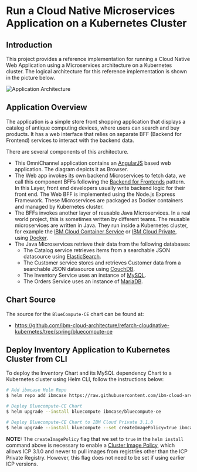# Run a Cloud Native Microservices Application on a Kubernetes Cluster

## Introduction
This project provides a reference implementation for running a Cloud Native Web Application using a Microservices architecture on a Kubernetes cluster. The logical architecture for this reference implementation is shown in the picture below.  

![Application Architecture](https://raw.githubusercontent.com/ibm-cloud-architecture/refarch-cloudnative-kubernetes/spring/static/imgs/app_architecture.png?raw=true)

## Application Overview
The application is a simple store front shopping application that displays a catalog of antique computing devices, where users can search and buy products. It has a web interface that relies on separate BFF (Backend for Frontend) services to interact with the backend data.  

There are several components of this architecture.  

* This OmniChannel application contains an [AngularJS](https://angularjs.org/) based web application. The diagram depicts it as Browser.  
* The Web app invokes its own backend Microservices to fetch data, we call this component BFFs following the [Backend for Frontends](http://samnewman.io/patterns/architectural/bff/) pattern.  In this Layer, front end developers usually write backend logic for their front end.  The Web BFF is implemented using the Node.js Express Framework. These Microservices are packaged as Docker containers and managed by Kubernetes cluster.
* The BFFs invokes another layer of reusable Java Microservices. In a real world project, this is sometimes written by different teams.  The reusable microservices are written in Java. They run inside a Kubernetes cluster, for example the [IBM Cloud Container Service](https://www.ibm.com/cloud/container-service) or [IBM Cloud Private](https://www.ibm.com/cloud/private), using [Docker](https://www.docker.com/).
* The Java Microservices retrieve their data from the following databases:  
  + The Catalog service retrieves items from a searchable JSON datasource using [ElasticSearch](https://www.elastic.co/).
  + The Customer service stores and retrieves Customer data from a searchable JSON datasource using [CouchDB](http://couchdb.apache.org/).
  + The Inventory Service uses an instance of [MySQL](https://www.mysql.com/).
  + The Orders Service uses an instance of [MariaDB](https://mariadb.org/).

## Chart Source
The source for the `BlueCompute-CE` chart can be found at:
* https://github.com/ibm-cloud-architecture/refarch-cloudnative-kubernetes/tree/spring/bluecompute-ce


## Deploy Inventory Application to Kubernetes Cluster from CLI
To deploy the Inventory Chart and its MySQL dependency Chart to a Kubernetes cluster using Helm CLI, follow the instructions below:
```bash
# Add ibmcase Helm Repo
$ helm repo add ibmcase https://raw.githubusercontent.com/ibm-cloud-architecture/refarch-cloudnative-kubernetes/spring/docs/charts/bluecompute-ce

# Deploy Bluecompute-CE Chart
$ helm upgrade --install bluecompute ibmcase/bluecompute-ce

# Deploy Bluecompute-CE Chart to IBM Cloud Private 3.1.0
$ helm upgrade --install bluecompute --set createImagePolicy=true ibmcase/bluecompute-ce --tls
```

**NOTE:** The `createImagePolicy` flag that we set to `true` in the `helm install` command above is necessary to enable a [Cluster Image Policy](https://www.ibm.com/support/knowledgecenter/SSBS6K_3.1.0/manage_images/image_security.html), which allows ICP 3.1.0 and newer to pull images from registries other than the ICP Private Registry. However, this flag does not need to be set if using earlier ICP versions.